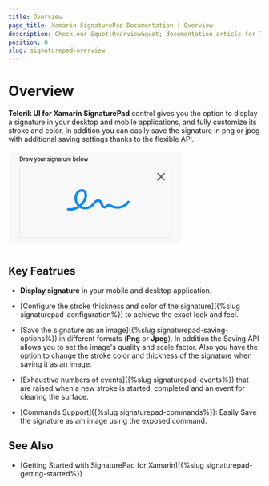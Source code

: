 ```yaml
---
title: Overview
page_title: Xamarin SignaturePad Documentation | Overview
description: Check our &quot;Overview&quot; documentation article for Telerik SignaturePad for Xamarin control.
position: 0
slug: signaturepad-overview
---
```


# Overview

**Telerik UI for Xamarin SignaturePad** control gives you the option to display a signature in your desktop and mobile applications, and fully customize its stroke and color. In addition you can easily save the signature in png or jpeg with additional saving settings thanks to the flexible API.  

![SignaturePad Overview](images/signaturepad-overview.png)

## Key Featrues

* **Display signature** in your mobile and desktop application.

* [Configure the stroke thickness and color of the signature]({%slug signaturepad-configuration%}) to achieve the exact look and feel.
 
* [Save the signature as an image]({%slug signaturepad-saving-options%}) in different formats (**Png** or **Jpeg**). In addition the Saving API allows you to set the image's quality and scale factor. Also you have the option to change the stroke color and thickness of the signature when saving it as an image.

* [Exhaustive numbers of events]({%slug signaturepad-events%}) that are raised when a new stroke is started, completed and an event for clearing the surface.  

* [Commands Support]({%slug signaturepad-commands%}): Easily Save the signature as am image using the exposed command. 

## See Also

- [Getting Started with SignaturePad for Xamarin]({%slug signaturepad-getting-started%})